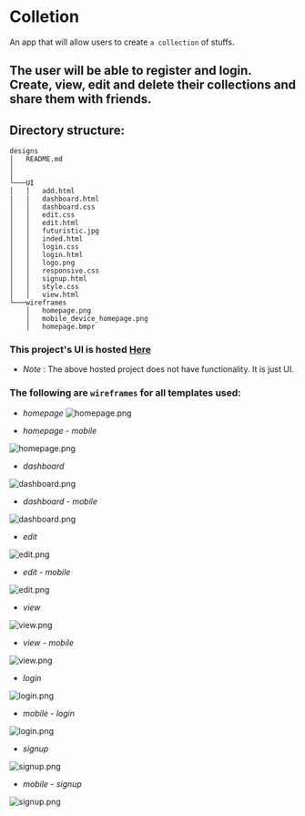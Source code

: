 # Colletion
An app that will allow users to create `a collection` of stuffs.

## The user will be able to register and login. Create, view, edit and delete their collections and share them with friends.

## Directory structure:

``` 
designs
│   README.md
│      
│
└───UI
│   │   add.html
|   |   dashboard.html
│	│	dashboard.css
│	│	edit.css
│	│	edit.html
│	│	futuristic.jpg
│	│	inded.html
│	│	login.css
│	│	login.html
│	│	logo.png
│	│	responsive.css
│	│	signup.html
│	│	style.css
│	│	view.html     
└───wireframes
    │   homepage.png
    │   mobile_device_homepage.png
    │   homepage.bmpr
   ```

### This project's UI is hosted [Here](https://james-chege.github.io/recipes/designs/UI/)
* *Note* : The above hosted project does not have functionality. It is just UI.

### The following are `wireframes` for all templates used:

* *homepage*
![homepage.png](https://github.com/james-chege/recipes/blob/master/designs/wireframes/homepage.png)

* *homepage - mobile*

![homepage.png](https://github.com/james-chege/recipes/blob/master/designs/wireframes/mobile_device_homepage.png)

* *dashboard*

![dashboard.png](https://github.com/james-chege/recipes/blob/master/designs/wireframes/dashboard.png)

* *dashboard - mobile*

![dashboard.png](https://github.com/james-chege/recipes/blob/master/designs/wireframes/mobile_device_dashboard.png)

* *edit*

![edit.png](https://github.com/james-chege/recipes/blob/master/designs/wireframes/edit.png)

* *edit - mobile*

![edit.png](https://github.com/james-chege/recipes/blob/master/designs/wireframes/mobile_device_edit.png)

* *view*

![view.png](https://github.com/james-chege/recipes/blob/master/designs/wireframes/view.png)

* *view - mobile*

![view.png](https://github.com/james-chege/recipes/blob/master/designs/wireframes/mobile_device_view.png)

* *login*

![login.png](https://github.com/james-chege/recipes/blob/master/designs/wireframes/login.png)

* *mobile - login*

![login.png](https://github.com/james-chege/recipes/blob/master/designs/wireframes/mobile_device_login.png)

* *signup*

![signup.png](https://github.com/james-chege/recipes/blob/master/designs/wireframes/signup.png)

* *mobile - signup*

![signup.png](https://github.com/james-chege/recipes/blob/master/designs/wireframes/mobile_device_signup.png)
